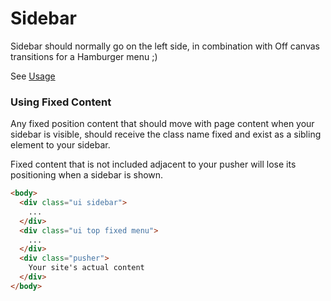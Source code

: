 Sidebar
=======

Sidebar should normally go on the left side, in combination with Off canvas transitions for a Hamburger menu ;)

See [Usage](http://semantic-ui.com/modules/sidebar.html#/usage)

### Using Fixed Content

Any fixed position content that should move with page content when your sidebar is visible, should receive the class name fixed and exist as a sibling element to your sidebar.

Fixed content that is not included adjacent to your pusher will lose its positioning when a sidebar is shown.

```html
<body>
  <div class="ui sidebar">
    ...
  </div>
  <div class="ui top fixed menu">
    ...
  </div>
  <div class="pusher">
    Your site's actual content
  </div>
</body>
```
